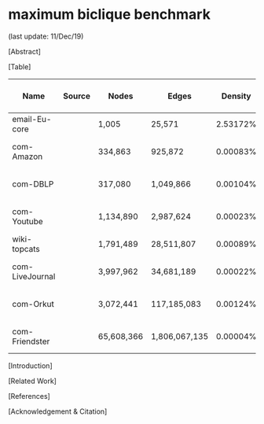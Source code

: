 # maximum biclique benchmark

(last update: 11/Dec/19)

[Abstract]
 
[Table]

| Name            | Source | Nodes      | Edges         | Density  | Description                       | max{degree(U)} | max{degree(V)} | max area   | I      | J     | Time to Mine | Time to Explore |
|-----------------|--------|------------|---------------|----------|-----------------------------------|----------------|----------------|------------|--------|-------|--------------|-----------------|
| email-Eu-core   |        | 1,005      | 25,571        | 2.53172% | E-mail network                    |                |                | 380        | 5      | 76    | 1.8 sec      | 3.8 sec         |
| com-Amazon      |        | 334,863    | 925,872       | 0.00083% | Amazon product network            | 546            |                | 188        | 94     | 2     | 28.0 sec     | 2.1 min         |
| com-DBLP        |        | 317,080    | 1,049,866     | 0.00104% | DBLP collaboration network        |                |                | 3,249      | 57     | 57    | 7.8 sec      | 1.9 min         |
| com-Youtube     |        | 1,134,890  | 2,987,624     | 0.00023% | Youtube online social network     |                |                | 8,008      | 2      | 4,004 | 13.9 min     | 4.3 hour        |
| wiki-topcats    |        | 1,791,489  | 28,511,807    | 0.00089% | Wikipedia hyperlinks              |                |                | 126,824    | 31,706 | 4     | 4.6 hour     | 12.4 hour       |
| com-LiveJournal |        | 3,997,962  | 34,681,189    | 0.00022% | LiveJournal online social network | 14,703         | 2,454          |            |        |       |              |                 |
| com-Orkut       |        | 3,072,441  | 117,185,083   | 0.00124% | Orkut online social network       | 33,007         | 3,415          |            |        |       |              |                 |
| com-Friendster  |        | 65,608,366 | 1,806,067,135 | 0.00004% | Friendster online social network  |                |                |            |        |       |              |                 |

[Introduction]
  
[Related Work]
 
[References]

[Acknowledgement & Citation]
